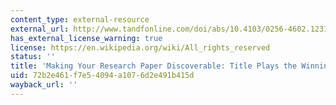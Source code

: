 ```yaml
---
content_type: external-resource
external_url: http://www.tandfonline.com/doi/abs/10.4103/0256-4602.123113
has_external_license_warning: true
license: https://en.wikipedia.org/wiki/All_rights_reserved
status: ''
title: 'Making Your Research Paper Discoverable: Title Plays the Winning Trick'
uid: 72b2e461-f7e5-4094-a107-6d2e491b415d
wayback_url: ''
---
```

